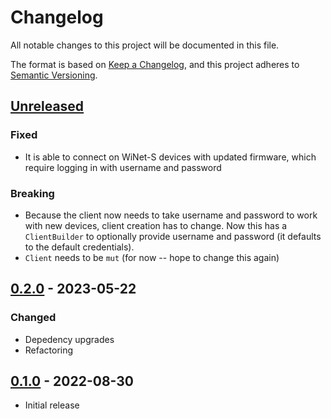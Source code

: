 # Changelog

All notable changes to this project will be documented in this file.

The format is based on [Keep a Changelog],
and this project adheres to [Semantic Versioning].

## [Unreleased]

### Fixed

- It is able to connect on WiNet-S devices with updated firmware, which require logging in with username and password

### Breaking

- Because the client now needs to take username and password to work with new devices, client creation has to change.
  Now this has a `ClientBuilder` to optionally provide username and password (it defaults to the default credentials).
- `Client` needs to be `mut` (for now -- hope to change this again)

## [0.2.0] - 2023-05-22

### Changed

- Depedency upgrades
- Refactoring

## [0.1.0] - 2022-08-30

- Initial release

<!-- Links -->

[keep a changelog]: https://keepachangelog.com/en/1.0.0/
[semantic versioning]: https://semver.org/spec/v2.0.0.html

<!-- Versions -->

[Unreleased]: https://github.com/bjeanes/modbus-mqtt/compare/sungrow-winets-v0.2.0...HEAD
[0.2.0]: https://github.com/bjeanes/modbus-mqtt/releases/tag/sungrow-winets-v0.2.0
[0.1.0]: https://github.com/bjeanes/modbus-mqtt/releases/tag/sungrow-winets-v0.1.0
